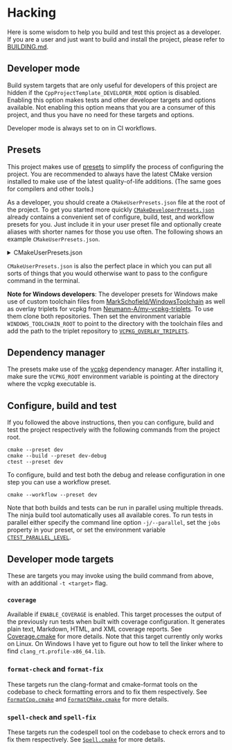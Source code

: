 # Hacking

Here is some wisdom to help you build and test this project as a developer. If you are a
user and just want to build and install the project, please refer to
[BUILDING.md](BUILDING.md).


## Developer mode

Build system targets that are only useful for developers of this project are hidden if the
`CppProjectTemplate_DEVELOPER_MODE` option is disabled. Enabling this option makes tests
and other developer targets and options available. Not enabling this option means that you
are a consumer of this project, and thus you have no need for these targets and options.

Developer mode is always set to on in CI workflows.


## Presets

This project makes use of
[presets](https://cmake.org/cmake/help/latest/manual/cmake-presets.7.html) to simplify the
process of configuring the project. You are recommended to always have the latest CMake
version installed to make use of the latest quality-of-life additions. (The same goes for
compilers and other tools.)

As a developer, you should create a `CMakeUserPresets.json` file at the root of the
project. To get you started more quickly
[`CMakeDeveloperPresets.json`](CMakeDeveloperPresets.json) already contains a convenient
set of configure, build, test, and workflow presets for you. Just include it in your
user preset file and optionally create aliases with shorter names for those you use
often. The following shows an example `CMakeUserPresets.json`.

<details>
<summary>CMakeUserPresets.json</summary>

~~~json
{
  "version": 6,
  "cmakeMinimumRequired": {
    "major": 3,
    "minor": 25,
    "patch": 0
  },
  "include": [
    "CMakeDeveloperPresets.json"
  ],
  "configurePresets": [
    {
      "name": "dev",
      "inherits": "dev-windows-clang-cl"
    }
  ],
  "buildPresets": [
    {
      "name": "dev-debug",
      "inherits": "dev-windows-clang-cl-debug",
      "configurePreset": "dev"
    },
    {
      "name": "dev-release",
      "inherits": "dev-windows-clang-cl-release",
      "configurePreset": "dev"
    }
  ],
  "testPresets": [
    {
      "name": "dev",
      "configurePreset": "dev"
    }
  ],
  "workflowPresets": [
    {
      "name": "dev",
      "steps": [
        {
          "type": "configure",
          "name": "dev"
        },
        {
          "type": "build",
          "name": "dev-debug"
        },
        {
          "type": "test",
          "name": "dev"
        },
        {
          "type": "build",
          "name": "dev-release"
        },
        {
          "type": "test",
          "name": "dev"
        }
      ]
    }
  ]
}
~~~

</details>

`CMakeUserPresets.json` is also the perfect place in which you can put all sorts of things
that you would otherwise want to pass to the configure command in the terminal.

**Note for Windows developers**: The developer presets for Windows make use of custom
toolchain files from
[MarkSchofield/WindowsToolchain](https://github.com/MarkSchofield/WindowsToolchain) as
well as overlay triplets for vcpkg from
[Neumann-A/my-vcpkg-triplets](https://github.com/Neumann-A/my-vcpkg-triplets). To use them
clone both repositories. Then set the environment variable `WINDOWS_TOOLCHAIN_ROOT` to
point to the directory with the toolchain files and add the path to the triplet repository
to
[`VCPKG_OVERLAY_TRIPLETS`](https://learn.microsoft.com/en-us/vcpkg/users/config-environment#vcpkg_overlay_triplets).


## Dependency manager

The presets make use of the [vcpkg](https://github.com/microsoft/vcpkg) dependency
manager. After installing it, make sure the `VCPKG_ROOT` environment variable is pointing
at the directory where the vcpkg executable is.


## Configure, build and test

If you followed the above instructions, then you can configure, build and test the project
respectively with the following commands from the project root.

~~~shell
cmake --preset dev
cmake --build --preset dev-debug
ctest --preset dev
~~~

To configure, build and test both the debug and release configuration in one step you can
use a workflow preset.

~~~shell
cmake --workflow --preset dev
~~~

Note that both builds and tests can be run in parallel using multiple threads. The ninja
build tool automatically uses all available cores. To run tests in parallel either specify
the command line option `-j/--parallel`, set the `jobs` property in your preset, or set
the environment variable
[`CTEST_PARALLEL_LEVEL`](https://cmake.org/cmake/help/latest/envvar/CTEST_PARALLEL_LEVEL.html).


## Developer mode targets

These are targets you may invoke using the build command from above, with an additional
`-t <target>` flag.


### `coverage`

Available if `ENABLE_COVERAGE` is enabled. This target processes the output of the
previously run tests when built with coverage configuration. It generates plain text,
Markdown, HTML, and XML coverage reports. See [Coverage.cmake](CMake/Coverage.cmake) for
more details. Note that this target currently only works on Linux. On Windows I have yet
to figure out how to tell the linker where to find `clang_rt.profile-x86_64.lib`.


### `format-check` and `format-fix`

These targets run the clang-format and cmake-format tools on the codebase to check
formatting errors and to fix them respectively. See
[`FormatCpp.cmake`](CMake/FormatCpp.cmake) and
[`FormatCMake.cmake`](CMake/FormatCMake.cmake) for more details.


### `spell-check` and `spell-fix`

These targets run the codespell tool on the codebase to check errors and to fix them
respectively. See [`Spell.cmake`](CMake/Spell.cmake) for more details.
